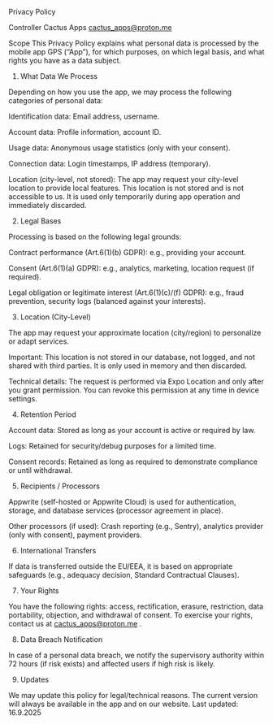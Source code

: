 Privacy Policy

Controller
Cactus Apps
cactus_apps@proton.me 

Scope
This Privacy Policy explains what personal data is processed by the mobile app GPS (“App”), for which purposes, on which legal basis, and what rights you have as a data subject.

1. What Data We Process

Depending on how you use the app, we may process the following categories of personal data:

Identification data: Email address, username.

Account data: Profile information, account ID.

Usage data: Anonymous usage statistics (only with your consent).

Connection data: Login timestamps, IP address (temporary).

Location (city-level, not stored): The app may request your city-level location to provide local features. This location is not stored and is not accessible to us. It is used only temporarily during app operation and immediately discarded.


2. Legal Bases

Processing is based on the following legal grounds:

Contract performance (Art.6(1)(b) GDPR): e.g., providing your account.

Consent (Art.6(1)(a) GDPR): e.g., analytics, marketing, location request (if required).

Legal obligation or legitimate interest (Art.6(1)(c)/(f) GDPR): e.g., fraud prevention, security logs (balanced against your interests).


3. Location (City-Level)

The app may request your approximate location (city/region) to personalize or adapt services.

Important: This location is not stored in our database, not logged, and not shared with third parties. It is only used in memory and then discarded.

Technical details: The request is performed via Expo Location and only after you grant permission. You can revoke this permission at any time in device settings.


4. Retention Period

Account data: Stored as long as your account is active or required by law.

Logs: Retained for security/debug purposes for a limited time.

Consent records: Retained as long as required to demonstrate compliance or until withdrawal.


5. Recipients / Processors

Appwrite (self-hosted or Appwrite Cloud) is used for authentication, storage, and database services (processor agreement in place).

Other processors (if used): Crash reporting (e.g., Sentry), analytics provider (only with consent), payment providers.


6. International Transfers

If data is transferred outside the EU/EEA, it is based on appropriate safeguards (e.g., adequacy decision, Standard Contractual Clauses).

7. Your Rights

You have the following rights: access, rectification, erasure, restriction, data portability, objection, and withdrawal of consent. To exercise your rights, contact us at cactus_apps@proton.me .

8. Data Breach Notification

In case of a personal data breach, we notify the supervisory authority within 72 hours (if risk exists) and affected users if high risk is likely.

9. Updates

We may update this policy for legal/technical reasons. The current version will always be available in the app and on our website.
Last updated: 16.9.2025

